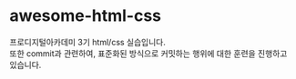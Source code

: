 # awesome-html-css
프로디지털아카데미 3기 html/css 실습입니다.<br>
또한 commit과 관련하여, 표준화된 방식으로 커밋하는 행위에 대한 훈련을 진행하고 있습니다.
